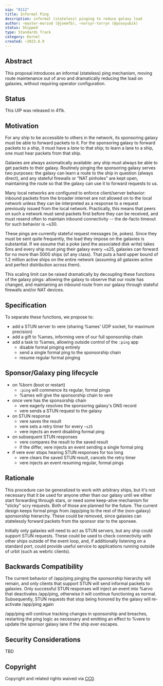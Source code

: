 ```yaml
---
uip: "0112"
title: Informal Ping
description: informal (stateless) pinging to reduce galaxy load
author: ~master-morzod (@joemfb), ~norsyr-torryn (@yosoyubik)
status: Shipped
type: Standards Track
category: Kernel
created: ~2023.8.9
---
```


## Abstract

This proposal introduces an informal (stateless) ping mechanism, moving route maintenance out of arvo and dramatically reducing the load on galaxies, without requiring operator configuration.

## Status
This UIP was released in 411k.

## Motivation

For any ship to be accessible to others in the network, its sponsoring galaxy must be able to forward packets to it. For the sponsoring galaxy to forward packets to a ship, it must have a *lane* to that ship; to learn a lane to a ship, one must hear packets from that ship.

Galaxies are always axiomatically available: any ship must always be able to get packets to their galaxy. Routinely pinging the sponsoring galaxy serves two purposes: the galaxy can learn a route to the ship in question (always direct), and any stateful firewalls or "NAT pinholes" are kept open, maintaining the route so that the galaxy can use it to forward requests to us.

Many local networks are configured to enforce client/server behavior: inbound packets from the broader internet are not allowed on to the local network unless they can be interpreted as a response to a request previously issued from the local network. Practically, this means that peers on such a network must send packets first before they can be received, and must resend often to maintain inbound connectivity -- the de-facto timeout for such behavior is ~s30.

These pings are currently stateful request messages (ie, pokes). Since they must be sent quite frequently, the load they impose on the galaxies is substantial. If we assume that a poke (and the associated disk write) takes 5ms and every ship must ping their galaxy every ~s25, galaxies can forward for no more than 5000 ships (of any class). That puts a hard upper bound of 1.2 million active ships on the entire network (assuming all galaxies active and perfect distribution across them).

This scaling limit can be raised dramatically by decoupling these functions of the galaxy pings: allowing the galaxy to observe that our route has changed, and maintaining an inbound route from our galaxy through stateful firewalls and/or NAT devices.

## Specification

To separate these functions, we propose to:

- add a STUN server to vere (sharing %ames' UDP socket, for maximum precision)
- add a gift to %ames, informing vere of our full sponsorship chain
- add a task to %ames, allowing outside control of the `:ping` app
  - disable formal pinging entirely
  - send a single formal ping to the sponsorship chain
  - resume regular formal pinging

## Sponsor/Galaxy ping lifecycle

- on %born (boot or restart)
  - `:ping` will commence its regular, formal pings
  - %ames will give the sponsorship chain to vere
- once vere has the sponsorship chain
  - vere eagerly resolves the sponsoring galaxy's DNS record
  - vere sends a STUN request to the galaxy
- on STUN response
  - vere saves the result
  - vere sets a retry timer for every `~s25`
  - vere injects an event disabling formal ping
- on subsequent STUN responses
  - vere compares the result to the saved result
  - if the differ, vere injects an event sending a single formal ping
- if vere ever stops hearing STUN responses for too long
  - vere clears the saved STUN result, cancels the retry timer
  - vere injects an event resuming regular, formal pings

## Rationale

This procedure can be generalized to work with arbitrary ships, but it's not necessary that it be used for anyone other than our galaxy until we either start forwarding through stars, or need some keep-alive mechanism for "sticky" scry requests. Both of those are planned for the future. The current design keeps formal pings from /app/ping to the rest of the (non-galaxy) sponsorship hierarchy. These could be removed, since galaxies can statelessly forward packets from the sponsor star to the sponsee.

Initially only galaxies will need to act as STUN servers, but any ship could support STUN requests. These could be used to check connectivity with other ships outside of the event loop, and, if additionally listening on a standard port, could provide useful service to applications running outside of urbit (such as webrtc clients).

## Backwards Compatibility

The current behavior of /app/ping pinging the sponsorship hierarchy will remain, and only clients that support STUN will send informal packets to galaxies. Only successful STUN responses will inject an event into %arvo that deactivates /app/ping, otherwise it will continue functioning as normal. Subsequently, STUN requests that stop being honored by the galaxy will re-activate /app/ping again

/app/ping will continue tracking changes in sponsorship and breaches, restarting the ping logic as necessary and emitting an effect to %vere to update the sponsor galaxy lane if the ship ever escapes.

## Security Considerations

TBD

## Copyright

Copyright and related rights waived via [CC0](../LICENSE.md).
